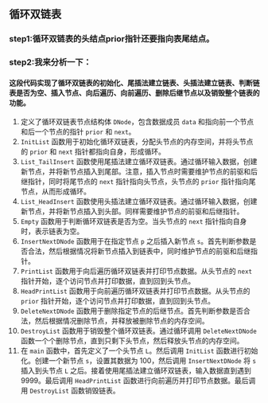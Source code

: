 ## 循环双链表

### step1:循环双链表的头结点prior指针还要指向表尾结点。

### step2:我来分析一下：

#### 这段代码实现了循环双链表的初始化、尾插法建立链表、头插法建立链表、判断链表是否为空、插入节点、向后遍历、向前遍历、删除后继节点以及销毁整个链表的功能。

1. 定义了循环双链表节点结构体 `DNode`，包含数据成员 `data` 和指向前一个节点和后一个节点的指针 `prior` 和 `next`。
2. `InitList` 函数用于初始化循环双链表，分配头节点的内存空间，并将头节点的 `prior` 和 `next` 指针都指向自身，形成循环。
3. `List_TailInsert` 函数使用尾插法建立循环双链表。通过循环输入数据，创建新节点，并将新节点插入到尾部。注意，插入节点时需要维护节点的前驱和后继指针，同时将尾节点的 `next` 指针指向头节点，头节点的 `prior` 指针指向尾节点，从而形成循环。
4. `List_HeadInsert` 函数使用头插法建立循环双链表。通过循环输入数据，创建新节点，并将新节点插入到头部。同样需要维护节点的前驱和后继指针。
5. `Empty` 函数用于判断循环双链表是否为空。当头节点的 `next` 指针指向自身时，表示链表为空。
6. `InsertNextDNode` 函数用于在指定节点 `p` 之后插入新节点 `s`。首先判断参数是否合法，然后根据情况将新节点插入到链表中，同时维护节点的前驱和后继指针。
7. `PrintList` 函数用于向后遍历循环双链表并打印节点数据。从头节点的 `next` 指针开始，逐个访问节点并打印数据，直到回到头节点。
8. `HeadPrintList` 函数用于向前遍历循环双链表并打印节点数据。从头节点的 `prior` 指针开始，逐个访问节点并打印数据，直到回到头节点。
9. `DeleteNextDNode` 函数用于删除指定节点的后继节点。首先判断参数是否合法，然后根据情况删除节点，并释放被删除节点的内存空间。
10. `DestroyList` 函数用于销毁整个循环双链表。通过循环调用 `DeleteNextDNode` 函数一个个删除节点，直到只剩下头节点，然后释放头节点的内存空间。
11. 在 `main` 函数中，首先定义了一个头节点 `L`。然后调用 `InitList` 函数进行初始化。创建一个新节点 `s`，设置其数据为 100，然后调用 `InsertNextDNode` 将 `s` 插入到头节点 `L` 之后。接着使用尾插法建立循环双链表，输入数据直到遇到 9999。最后调用 `HeadPrintList` 函数进行向前遍历并打印节点数据。最后调用 `DestroyList` 函数销毁链表。